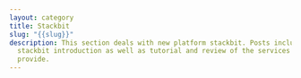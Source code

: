 ```yaml
---
layout: category
title: Stackbit
slug: "{{slug}}"
description: This section deals with new platform stackbit. Posts include
  stackbit introduction as well as tutorial and review of the services they
  provide.
---
```

